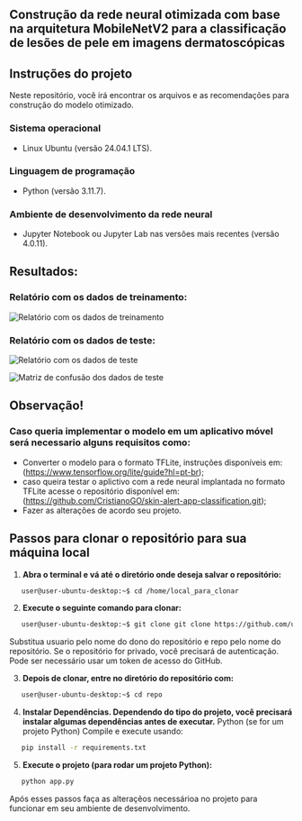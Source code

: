 ## Construção da rede neural otimizada com base na arquitetura MobileNetV2 para a classificação de lesões de pele em imagens dermatoscópicas

## Instruções do projeto

Neste repositório, você irá encontrar os arquivos e as recomendações para construção do modelo otimizado.
 
### Sistema operacional

* Linux Ubuntu (versão 24.04.1 LTS).
 
### Linguagem de programação 

* Python (versão 3.11.7).

### Ambiente de desenvolvimento da rede neural

* Jupyter Notebook ou Jupyter Lab nas versões mais recentes (versão 4.0.11). 
   
## Resultados:

### Relatório com os dados de treinamento:
 
![Relatório com os dados de treinamento](https://github.com/user-attachments/assets/a74592f4-1147-4854-968a-3d7d07d54e0a)

### Relatório com os dados de teste:
 
![Relatório com os dados de teste](https://github.com/user-attachments/assets/02207d75-1419-4625-b5c3-841593ff26f4)
 
![Matriz de confusão dos dados de teste](https://github.com/user-attachments/assets/9c72ef52-5772-447f-bb9c-fb9a3260b30f)

## Observação!
### Caso queria implementar o modelo em um aplicativo móvel será necessario alguns requisitos como:

* Converter o modelo para o formato TFLite, instruções disponíveis em: (https://www.tensorflow.org/lite/guide?hl=pt-br);
* caso queira testar o aplictivo com a rede neural implantada no formato TFLite acesse o repositório disponível em: (https://github.com/CristianoGO/skin-alert-app-classification.git);
* Fazer as alterações de acordo seu projeto.

## Passos para clonar o repositório para sua máquina local
1. **Abra o terminal e vá até o diretório onde deseja salvar o repositório:**
``` bash
   user@user-ubuntu-desktop:~$ cd /home/local_para_clonar
```
2. **Execute o seguinte comando para clonar:**
``` bash
   user@user-ubuntu-desktop:~$ git clone git clone https://github.com/usuario/repo.git
```
Substitua usuario pelo nome do dono do repositório e repo pelo nome do repositório.
Se o repositório for privado, você precisará de autenticação. Pode ser necessário usar um token de acesso do GitHub.

3. **Depois de clonar, entre no diretório do repositório com:**
``` bash
   user@user-ubuntu-desktop:~$ cd repo
```
4. **Instalar Dependências. Dependendo do tipo do projeto, você precisará instalar algumas dependências antes de executar.**
Python (se for um projeto Python)
Compile e execute usando:
``` bash
   pip install -r requirements.txt
```
5. **Execute o projeto (para rodar um projeto Python):**
``` bash
   python app.py
```
Após esses passos faça as alteraçẽos necessárioa no projeto para funcionar em seu ambiente de desenvolvimento.





